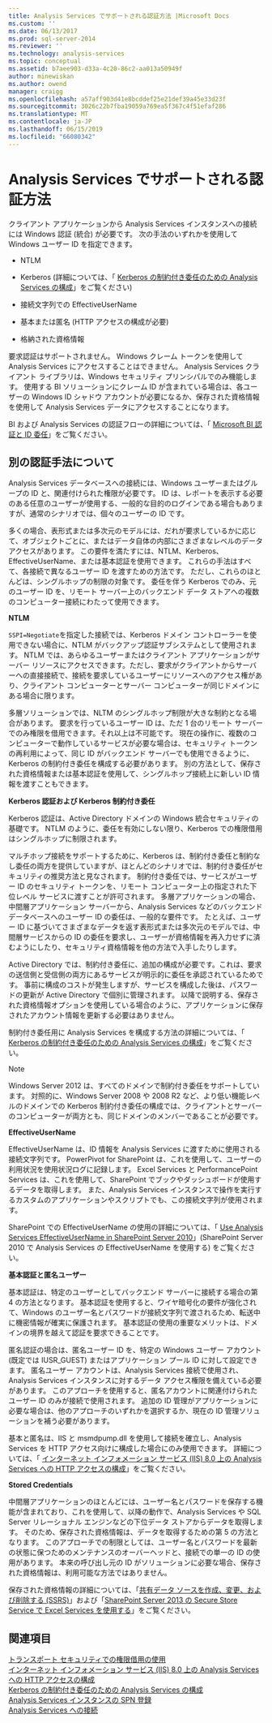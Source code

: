 ```yaml
---
title: Analysis Services でサポートされる認証方法 |Microsoft Docs
ms.custom: ''
ms.date: 06/13/2017
ms.prod: sql-server-2014
ms.reviewer: ''
ms.technology: analysis-services
ms.topic: conceptual
ms.assetid: b7aee903-d33a-4c20-86c2-aa013a50949f
author: minewiskan
ms.author: owend
manager: craigg
ms.openlocfilehash: a57aff903d41e8bcddef25e21def39a45e33d23f
ms.sourcegitcommit: 3026c22b7fba19059a769ea5f367c4f51efaf286
ms.translationtype: MT
ms.contentlocale: ja-JP
ms.lasthandoff: 06/15/2019
ms.locfileid: "66080342"
---
```

# <a name="authentication-methodologies-supported-by-analysis-services"></a>Analysis Services でサポートされる認証方法
  クライアント アプリケーションから Analysis Services インスタンスへの接続には Windows 認証 (統合) が必要です。 次の手法のいずれかを使用して Windows ユーザー ID を指定できます。  
  
-   NTLM  
  
-   Kerberos (詳細については、「 [Kerberos の制約付き委任のための Analysis Services の構成](configure-analysis-services-for-kerberos-constrained-delegation.md)」をご覧ください)  
  
-   接続文字列での EffectiveUserName  
  
-   基本または匿名 (HTTP アクセスの構成が必要)  
  
-   格納された資格情報  
  
 要求認証はサポートされません。 Windows クレーム トークンを使用して Analysis Services にアクセスすることはできません。 Analysis Services クライアント ライブラリは、Windows セキュリティ プリンシパルでのみ機能します。 使用する BI ソリューションにクレーム ID が含まれている場合は、各ユーザーの Windows ID シャドウ アカウントが必要になるか、保存された資格情報を使用して Analysis Services データにアクセスすることになります。  
  
 BI および Analysis Services の認証フローの詳細については、「 [Microsoft BI 認証と ID 委任](https://go.microsoft.com/fwlink/?LinkID=286576)」をご覧ください。  
  
##  <a name="bkmk_auth"></a> 別の認証手法について  
 Analysis Services データベースへの接続には、Windows ユーザーまたはグループの ID と、関連付けられた権限が必要です。 ID は、レポートを表示する必要のある任意のユーザーが使用する、一般的な目的のログインである場合もありますが、通常のシナリオでは、個々のユーザーの ID です。  
  
 多くの場合、表形式または多次元のモデルには、だれが要求しているかに応じて、オブジェクトごとに、またはデータ自体の内部にさまざまなレベルのデータ アクセスがあります。 この要件を満たすには、NTLM、Kerberos、EffectiveUserName、または基本認証を使用できます。 これらの手法はすべて、各接続で異なるユーザー ID を渡すための方法です。 ただし、これらのほとんどは、シングルホップの制限の対象です。 委任を伴う Kerberos でのみ、元のユーザー ID を、リモート サーバー上のバックエンド データ ストアへの複数のコンピューター接続にわたって使用できます。  
  
 **NTLM**  
  
 `SSPI=Negotiate`を指定した接続では、Kerberos ドメイン コントローラーを使用できない場合に、NTLM がバックアップ認証サブシステムとして使用されます。 NTLM では、あらゆるユーザーまたはクライアント アプリケーションがサーバー リソースにアクセスできます。ただし、要求がクライアントからサーバーへの直接接続で、接続を要求しているユーザーにリソースへのアクセス権があり、クライアント コンピューターとサーバー コンピューターが同じドメインにある場合に限ります。  
  
 多層ソリューションでは、NLTM のシングルホップ制限が大きな制約となる場合があります。 要求を行っているユーザー ID は、ただ 1 台のリモート サーバーでのみ権限を借用できます。それ以上は不可能です。 現在の操作に、複数のコンピューターで動作しているサービスが必要な場合は、セキュリティ トークンの再利用によって、同じ ID がバックエンド サーバーでも使用できるように、Kerberos の制約付き委任を構成する必要があります。 別の方法として、保存された資格情報または基本認証を使用して、シングルホップ接続上に新しい ID 情報を渡すこともできます。  
  
 **Kerberos 認証および Kerberos 制約付き委任**  
  
 Kerberos 認証は、Active Directory ドメインの Windows 統合セキュリティの基礎です。 NTLM のように、委任を有効にしない限り、Kerberos での権限借用はシングルホップに制限されます。  
  
 マルチホップ接続をサポートするために、Kerberos は、制約付き委任と制約なし委任の両方を提供していますが、ほとんどのシナリオでは、制約付き委任がセキュリティの推奨方法と見なされます。 制約付き委任では、サービスがユーザー ID のセキュリティ トークンを、リモート コンピューター上の指定された下位レベル サービスに渡すことが許可されます。 多層アプリケーションの場合、中間層アプリケーション サーバーから、Analysis Services などのバックエンド データベースへのユーザー ID の委任は、一般的な要件です。 たとえば、ユーザー ID に基づいてさまざまなデータを返す表形式または多次元のモデルでは、中間層サービスからの ID の委任を要求し、ユーザーが資格情報を再入力せずに済むようにしたり、セキュリティ資格情報を他の方法で入手したりします。  
  
 Active Directory では、制約付き委任に、追加の構成が必要です。これは、要求の送信側と受信側の両方にあるサービスが明示的に委任を承認されているためです。 事前に構成のコストが発生しますが、サービスを構成した後は、パスワードの更新が Active Directory で個別に管理されます。 以降で説明する、保存された資格情報オプションを使用している場合のように、アプリケーションに保存されたアカウント情報を更新する必要はありません。  
  
 制約付き委任用に Analysis Services を構成する方法の詳細については、「 [Kerberos の制約付き委任のための Analysis Services の構成](configure-analysis-services-for-kerberos-constrained-delegation.md)」をご覧ください。  
  
> [!NOTE]  
>  Windows Server 2012 は、すべてのドメインで制約付き委任をサポートしています。 対照的に、Windows Server 2008 や 2008 R2 など、より低い機能レベルのドメインでの Kerberos 制約付き委任の構成では、クライアントとサーバーのコンピューターが両方とも、同じドメインのメンバーであることが必要です。  
  
 **EffectiveUserName**  
  
 EffectiveUserName は、ID 情報を Analysis Services に渡すために使用される接続文字列です。 PowerPivot for SharePoint は、これを使用して、ユーザーの利用状況を使用状況ログに記録します。 Excel Services と PerformancePoint Services は、これを使用して、SharePoint でブックやダッシュボードが使用するデータを取得します。 また、Analysis Services インスタンスで操作を実行するカスタムのアプリケーションやスクリプトでも、この接続文字列が使用されます。  
  
 SharePoint での EffectiveUserName の使用の詳細については、「 [Use Analysis Services EffectiveUserName in SharePoint Server 2010](https://go.microsoft.com/fwlink/?LinkId=311905)」(SharePoint Server 2010 で Analysis Services の EffectiveUserName を使用する) をご覧ください。  
  
 **基本認証と匿名ユーザー**  
  
 基本認証は、特定のユーザーとしてバックエンド サーバーに接続する場合の第 4 の方法となります。 基本認証を使用すると、ワイヤ暗号化の要件が強化されて、Windows のユーザー名とパスワードが接続文字列で渡されるため、転送中に機密情報が確実に保護されます。 基本認証の使用の重要なメリットは、ドメインの境界を越えて認証を要求できることです。  
  
 匿名認証の場合は、匿名ユーザー ID を、特定の Windows ユーザー アカウント (既定では IUSR_GUEST) またはアプリケーション プール ID に対して設定できます。 匿名ユーザー アカウントは、Analysis Services 接続で使用され、Analysis Services インスタンスに対するデータ アクセス権限を備えている必要があります。 このアプローチを使用すると、匿名アカウントに関連付けられたユーザー ID のみが接続で使用されます。 追加の ID 管理がアプリケーションに必要な場合は、他のアプローチのいずれかを選択するか、現在の ID 管理ソリューションを補う必要があります。  
  
 基本と匿名は、IIS と msmdpump.dll を使用して接続を確立し、Analysis Services を HTTP アクセス向けに構成した場合にのみ使用できます。 詳細については、「 [インターネット インフォメーション サービス &#40;IIS&#41; 8.0 上の Analysis Services への HTTP アクセスの構成](configure-http-access-to-analysis-services-on-iis-8-0.md)」をご覧ください。  
  
 **Stored Credentials**  
  
 中間層アプリケーションのほとんどには、ユーザー名とパスワードを保存する機能が含まれており、これを使用して、以降の動作で、Analysis Services や SQL Server リレーショナル エンジンなどの下位データ ストアからデータを取得します。 そのため、保存された資格情報は、データを取得するための第 5 の方法となります。 このアプローチでの制限としては、ユーザー名とパスワードを最新の状態に保つためのメンテナンスのオーバーヘッドと、接続での単一の ID の使用があります。 本来の呼び出し元の ID がソリューションに必要な場合、保存された資格情報は、利用可能な方法ではありません。  
  
 保存された資格情報の詳細については、「[共有データ ソースを作成、変更、および削除する &#40;SSRS&#41;](../../reporting-services/report-data/create-modify-and-delete-shared-data-sources-ssrs.md)」および「[SharePoint Server 2013 の Secure Store Service で Excel Services を使用する](https://go.microsoft.com/fwlink/?LinkID=309869)」をご覧ください。  
  
## <a name="see-also"></a>関連項目  
 [トランスポート セキュリティでの権限借用の使用](https://go.microsoft.com/fwlink/?LinkId=311727)   
 [インターネット インフォメーション サービス &#40;IIS&#41; 8.0 上の Analysis Services への HTTP アクセスの構成](configure-http-access-to-analysis-services-on-iis-8-0.md)   
 [Kerberos の制約付き委任のための Analysis Services の構成](configure-analysis-services-for-kerberos-constrained-delegation.md)   
 [Analysis Services インスタンスの SPN 登録](spn-registration-for-an-analysis-services-instance.md)   
 [Analysis Services への接続](connect-to-analysis-services.md)  
  
  

